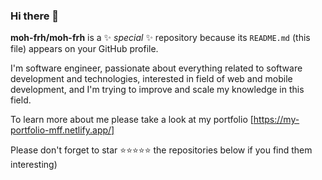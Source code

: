 ### Hi there 👋

**moh-frh/moh-frh** is a ✨ _special_ ✨ repository because its `README.md` (this file) appears on your GitHub profile.

<!--
- 🔭 I’m currently working on ...
- 🌱 I’m currently learning spring-boot
 - 👯 I’m looking to collaborate on ...
- 🤔 I’m looking for help with ...
- 💬 Ask me about ...
- 📫 How to reach me: ...
- 😄 Pronouns: ...
- ⚡ Fun fact: ...
-->
I'm software engineer, passionate about everything related to software development and technologies, interested in field of web and mobile development, and I'm trying to improve and scale my knowledge in this field.

To learn more about me please take a look at my portfolio [https://my-portfolio-mff.netlify.app/]

Please don't forget to star ⭐⭐⭐⭐⭐ the repositories below if you find them interesting)
